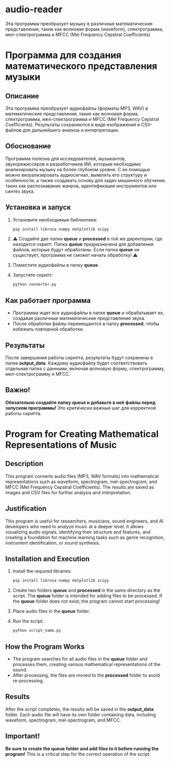 # audio-reader
Эта программа преобразует музыку в различные математические представления, такие как волновая форма (waveform), спектрограмма, мел-спектрограмма и MFCC (Mel Frequency Cepstral Coefficients)


# Программа для создания математического представления музыки

## Описание
Эта программа преобразует аудиофайлы (форматы MP3, WAV) в математические представления, такие как волновая форма, спектрограмма, мел-спектрограмма и MFCC (Mel Frequency Cepstral Coefficients). Результаты сохраняются в виде изображений и CSV-файлов для дальнейшего анализа и интерпретации.

## Обоснование
Программа полезна для исследователей, музыкантов, звукорежиссеров и разработчиков ИИ, которым необходимо анализировать музыку на более глубоком уровне. С ее помощью можно визуализировать аудиосигнал, выявлять его структуру и особенности, а также создавать основу для задач машинного обучения, таких как распознавание жанров, идентификация инструментов или синтез звука.

## Установка и запуск
1. Установите необходимые библиотеки:
    ```bash
    pip install librosa numpy matplotlib scipy
    ```

2. ⚠ Создайте две папки **queue** и **processed** в той же директории, где находится скрипт. Папка **queue** предназначена для добавления файлов, которые будут обработаны. Если папка **queue** не существует, программа не сможет начать обработку! ⚠

3. Поместите аудиофайлы в папку **queue**.

4. Запустите скрипт:
    ```bash
    python converter.py
    ```

## Как работает программа
- Программа ищет все аудиофайлы в папке **queue** и обрабатывает их, создавая различные математические представления звука.
- После обработки файлы перемещаются в папку **processed**, чтобы избежать повторной обработки.

## Результаты
После завершения работы скрипта, результаты будут сохранены в папке **output_data**. Каждому аудиофайлу будет соответствовать отдельная папка с данными, включая волновую форму, спектрограмму, мел-спектрограмму и MFCC.

## Важно!
**Обязательно создайте папку queue и добавьте в неё файлы перед запуском программы!** Это критически важный шаг для корректной работы скрипта.



# Program for Creating Mathematical Representations of Music

## Description
This program converts audio files (MP3, WAV formats) into mathematical representations such as waveform, spectrogram, mel-spectrogram, and MFCC (Mel Frequency Cepstral Coefficients). The results are saved as images and CSV files for further analysis and interpretation.

## Justification
This program is useful for researchers, musicians, sound engineers, and AI developers who need to analyze music at a deeper level. It allows visualizing audio signals, identifying their structure and features, and creating a foundation for machine learning tasks such as genre recognition, instrument identification, or sound synthesis.

## Installation and Execution
1. Install the required libraries:
    ```bash
    pip install librosa numpy matplotlib scipy
    ```

2. Create two folders **queue** and **processed** in the same directory as the script. The **queue** folder is intended for adding files to be processed. If the **queue** folder does not exist, the program cannot start processing!

3. Place audio files in the **queue** folder.

4. Run the script:
    ```bash
    python script_name.py
    ```

## How the Program Works
- The program searches for all audio files in the **queue** folder and processes them, creating various mathematical representations of the sound.
- After processing, the files are moved to the **processed** folder to avoid re-processing.

## Results
After the script completes, the results will be saved in the **output_data** folder. Each audio file will have its own folder containing data, including waveform, spectrogram, mel-spectrogram, and MFCC.

## Important!
**Be sure to create the queue folder and add files to it before running the program!** This is a critical step for the correct operation of the script.
